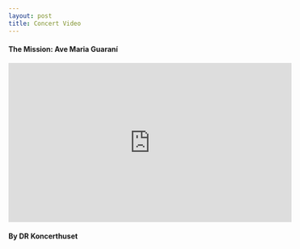 ```yaml
---
layout: post
title: Concert Video
---
```


<h4>The Mission: Ave Maria Guaraní</h4>

<iframe width="560" height="315" src="https://www.youtube.com/embed/WamIJy1ft2U?si=X3cPvRVT2r_OcMuF&rel=0" title="YouTube video player" frameborder="0" allow="accelerometer; autoplay; clipboard-write; encrypted-media; gyroscope; picture-in-picture; web-share" referrerpolicy="strict-origin-when-cross-origin" allowfullscreen></iframe>

<h4>By DR Koncerthuset</h4>